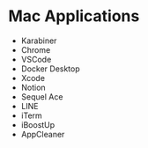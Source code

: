 # Mac Applications
- Karabiner
- Chrome
- VSCode
- Docker Desktop
- Xcode
- Notion
- Sequel Ace
- LINE
- iTerm
- iBoostUp
- AppCleaner
